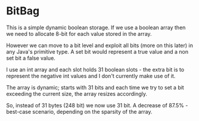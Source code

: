 # BitBag

This is a simple dynamic boolean storage. If we use a boolean array then we need to allocate 8-bit for each value stored in the array. 

However we can move to a bit level and exploit all bits (more on this later) in any Java's primitive type. A set bit would represent
a true value and a non set bit a false value.

I use an int array and each slot holds 31 boolean slots - the extra bit is to represent the negative int values and I don't currently 
make use of it.

The array is dynamic; starts with 31 bits and each time we try to set a bit exceeding the current size, the array resizes accordingly.

So, instead of 31 bytes (248 bit) we now use 31 bit. A decrease of 87.5% - best-case scenario, depending on the sparsity of the array.
